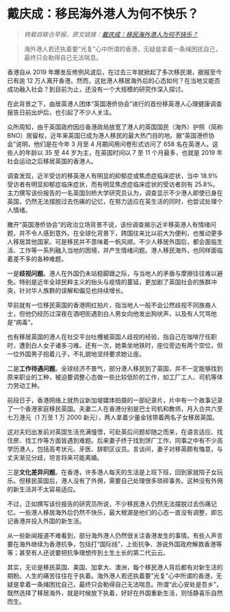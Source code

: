 # 戴庆成：移民海外港人为何不快乐？

>*转载自联合早报，原文链接：[戴庆成：移民海外港人为何不快乐？](https://www.zaobao.com/news/china/story20220524-1275773)*

<blockquote>海外港人若还执着要“光复”心中所谓的香港，无疑是拿着一条绳困扰自己，最终只会勒得自己无法喘息。</blockquote>

香港自从 2019 年爆发反修例风波后，在过去三年就掀起了多次移民潮，据报至今已有逾 12 万人离开香港。然而，这批港人移居海外后的心态如何？在当地又能否成功融入社会？到目前为止，还没有一个大规模的研究作深入探讨。

在此背景之下，由居英港人团体“英国港侨协会”进行的首份移英港人心理健康调查报告日前出炉后，也引起了不少人关注。

众所周知，由于英国政府因应香港政局放宽了港人的英国国民（海外）护照（简称 BNO）居留权，近年来英国已成为港人移民的最大热门目的地。据“英国港侨协会”说明，他们是在今年 3 月至 4 月期间用问卷形式访问了 658 名在英港人。这些人的年龄以 35 至 44 岁为主，在英国时间以 7 至 11 个月最多，也就是 2019 年社会运动之后移居英国的香港人。

调查发现，近半受访的移英港人有明显的抑郁症或焦虑症临床症状，当中 18.9% 受访者有明显抑郁症临床症状，而有明显焦虑症临床症状的受访者则有 25.8%。主力撰写该份报告的一名英国剑桥大学研究员认为，调查显示不少港人即使已身在英国，仍然无法摆脱过去伤痛的记忆，在努力适应在英生活的同时，也尝试处理个人情绪。

撇开“英国港侨协会”的政治立场背景不说，该份调查揭示近半移英港人有情绪问题，并不令人感到意外。在全球化背景下，跨国往来比以前大为便利，也推动更多人移居其他国家。可是移民并不意味着一帆风顺。不少人移居外国后，都会面临生活、工作等一系列融入当地的困境，并产生情绪问题。港人移民海外，也同样面临着差不多的各种难题。

一是**歧视问题**。港人在外国仍未站稳脚跟之际，与当地人的矛盾与摩擦往往难以避免。特别是近年全球民粹主义的抬头与疫情的蔓延，更加剧了英国社会的族群冲突，针对华人族群的误解和偏见也持续增长。

早前就有一位移民英国的香港网红拍片，指当地人一般不会公然歧视不同族裔人士，但他仍经历过深夜在酒吧街遇到白人男女向他发出狗吠声，以及有人咒骂他是“病毒”。

也有移居英国的港人在社交平台吐槽被英国人歧视的经验，指自己在咖啡厅任职时，遭到白人女子诸多刁难。还有一次，她乘坐地铁时，座位旁边有两个空位，但一位外国男子抱着儿子，不礼貌地坚持要求她让座。

二是**工作待遇问题**。全球经济不景气，部分港人移民到了英国，并不一定能够找到原来职业的工种，被迫要调整心态做一些比较低阶的工作，如工厂工人、司机等体力劳动工种。

前段日子，香港网络上就热议新加坡媒体拍摄的一部纪录片，片中有一个故事记录了一个香港家庭移民英国。夫妻二人在香港分别是巴士司机和教师，月入合共六至七万港元（1 万至 1 万 2000 新元），两人拿着少量金钱带着两名子女移居英国。

这对夫妇出发前对英国生活充满憧憬，可赴英后问题却随之而来，在语言适应、找住房、找工作等方面皆遇到难题。后来妻子终于找到饼厂工作，同事之中有不少高学历港人，包括高考状元、牙医、辞职区议员。言谈间，妻子对移英颇有悔意，与丈夫渐见分歧，坦言将来可能离婚。

三是**文化差异问题**。在香港，许多港人每天的生活是上班下班，回到家就陪子女玩乐。但移民英国后，港人没有了外佣，需要自己处理很多琐碎事务。这种没有外佣的新生活并不太容易适应。

不过，正如撰写该份报告的研究员所说，不少移民港人仍然无法摆脱过去伤痛记忆。一些港人移居海外后仍然不快乐，最大根源是他们的心态一直没有调整，即忘记香港并投入外国的新生活。

从一些新闻报道不难看到，部分海外港人仍然很关注香港发生的事情。有些人声言要在海外继续为香港抗争，包括打“国际线”，上街抗争、游说外国政府解救香港等等；甚至有人还说要把抗争理想传到土生土长的第二代云云。

其实，无论是移民英国、美国、加拿大、澳洲，每个移民港人背后都有对新生活的期盼。人生的痛苦往往在于执着。海外港人若还执着要“光复”心中所谓的香港，无疑是拿着一条绳困扰自己，最终只会勒得自己无法喘息。所谓“此心安处是吾乡”，既然选择了移居海外，就是时候放下执着，好好在外国重新生活，则恬静喜乐自然而生。
